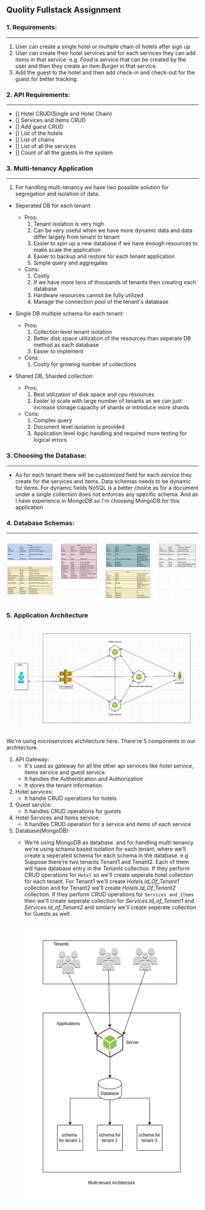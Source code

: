 ## Quolity Fullstack Assignment

### 1. Requirements:

---

1. User can create a single hotel or multiple chain of hotels after sign up
2. User can create their hotel services and for each services they can add items in that service. e.g. _Food_ is service that can be created by the user and then they create an item _Burger_ in that service.
3. Add the guest to the hotel and then add check-in and check-out for the guest for better tracking.

### 2. API Requirements:

---

- [] Hotel CRUD(Single and Hotel Chain)
- [] Services and Items CRUD
- [] Add guest CRUD
- [] List of the hotels
- [] List of chains
- [] List of all the services
- [] Count of all the guests in the system

### 3. Multi-tenancy Application

---

1. For handling multi-tenancy we have two possible solution for segregation and isolation of data.

- Seperated DB for each tenant:
  - Pros:
    1. Tenant isolation is very high
    2. Can be very useful when we have more dynamic data and data differ largely from tenant to tenant
    3. Easier to spin up a new database if we have enough resources to make scale the application
    4. Easier to backup and restore for each tenant application
    5. Simple query and aggregates
  - Cons:
    1. Costly
    2. If we have more tens of thousands of tenants then creating each database
    3. Hardware resources cannot be fully utilized
    4. Manage the connection pool of the tenant's database
- Single DB multiple schema for each tenant:

  - Pros:
    1. Collection level tenant isolation
    2. Better disk space utilization of the resources than seperate DB method as each database
    3. Easier to implement
  - Cons:
    1. Costly for growing number of collections

- Shared DB, Sharded collection:
  - Pros:
    1. Best utilization of disk space and cpu resources
    2. Easier to scale with large number of tenants as we can just increase storage capacity of shards or introduce more shards
  - Cons:
    1. Complex query
    2. Document level isolation is provided
    3. Application level logic handling and required more testing for logical errors

### 3. Choosing the Database:

---

- As for each tenant there will be customized field for each service they create for the services and items.
  Data schemas needs to be dynamic for items. For dynamic fields NoSQL is a better choice as for a document under a single collection does not enforces any specific schema.
  And as I have experience in MongoDB so I'm choosing MongoDB for this application

### 4. Database Schemas:

---

![Database schemas!](/resources/database-schema.png "Database schema for application")

### 5. Application Architecture

![High Level Architecture!](/resources/high-level-architecture.png "High Level Architecture")

We're using microservices architecture here. There're 5 components in our architecture.

1.  API Gateway:
    - It's used as gateway for all the other api services like hotel service, items service and guest service.
    - It handles the Authentication and Authorization
    - It stores the tenant information
2.  Hotel services:
    - It handle CRUD operations for hotels
3.  Guest service:
    - It handles CRUD operations for guests
4.  Hotel Services and Items service:
    - It handles CRUD operation for a service and items of each service
5.  Database(MongoDB):
    - We're using MongoDB as database. and for handling multi-tenancy we're using schama based isolation for each tenant, where we'll create a seperated schema for each schema in the database.
      e.g Suppose there're two tenants Tenant1 and Tenant2.
      Each of them will have database entry in the _Tenants_ collection. If they perform CRUD operations for `Hotel` so we'll create seperate hotel collection for each tenant. For Tenant1 we'll create _Hotels.Id_Of_Tenant1_ collection and for Tenant2 we'll create
      _Hotels.Id_Of_Tenant2_ collection. If they perform CRUD operations for `Services and Items` then we'll create seperate collection for _Services.Id_of_Tenant1_ and _Services.Id_of_Tenant2_ and similarly we'll create seperate collection for Guests as well.
      
      
      ![Multi-tenant Application for Database](/resources/multi-tenant-architecture.png)
